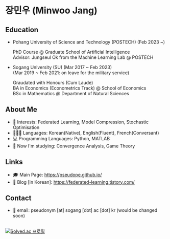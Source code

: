 # 장민우 (Minwoo Jang)

## Education
* Pohang University of Science and Technology (POSTECH) (Feb 2023 ~) <br>

  PhD Course @ Graduate School of Artificial Intelligence <br>
  Advisor: Jungseul Ok from the Machine Learning Lab @ POSTECH

* Sogang University (SU) (Mar 2017 ~ Feb 2023) <br>
(Mar 2019 ~ Feb 2021: on leave for the military service) <br>

  Graudated with Honours (Cum Laude) <br>
  BA in Economics (Econometrics Track) @ School of Economics<br>
  BSc in Mathematics @ Department of Natural Sciences

## About Me
* 💖 Interests: Federated Learning, Model Compression, Stochastic Optimisation
* 👱🏻‍♀️ Languages: Korean(Native), English(Fluent), French(Conversant)
* 💻 Programming Languages: Python, MATLAB
* 🎯 Now I'm studying: Convergence Analysis, Game Theory

## Links
* 🎓 Main Page: https://pseudope.github.io/
* 📒 Blog [in Korean]: https://federated-learning.tistory.com/

## Contact
* 📃 email: pseudonym [at] sogang [dot] ac [dot] kr (would be changed soon)

##
[![Solved.ac 프로필](http://mazassumnida.wtf/api/v2/generate_badge?boj=pseudope)](https://solved.ac/pseudope)
